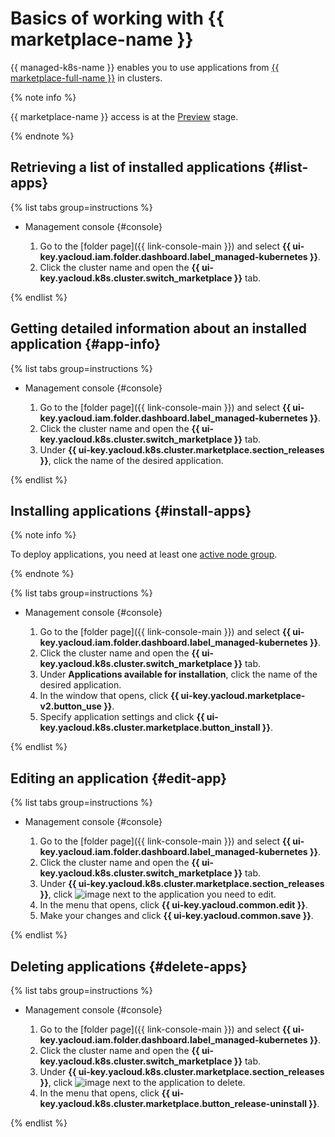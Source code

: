 # Basics of working with {{ marketplace-name }}

{{ managed-k8s-name }} enables you to use applications from [{{ marketplace-full-name }}](/marketplace) in clusters.

{% note info %}

{{ marketplace-name }} access is at the [Preview](../../../overview/concepts/launch-stages.md) stage.

{% endnote %}

## Retrieving a list of installed applications {#list-apps}

{% list tabs group=instructions %}

- Management console {#console}

   1. Go to the [folder page]({{ link-console-main }}) and select **{{ ui-key.yacloud.iam.folder.dashboard.label_managed-kubernetes }}**.
   1. Click the cluster name and open the **{{ ui-key.yacloud.k8s.cluster.switch_marketplace }}** tab.

{% endlist %}

## Getting detailed information about an installed application {#app-info}

{% list tabs group=instructions %}

- Management console {#console}

   1. Go to the [folder page]({{ link-console-main }}) and select **{{ ui-key.yacloud.iam.folder.dashboard.label_managed-kubernetes }}**.
   1. Click the cluster name and open the **{{ ui-key.yacloud.k8s.cluster.switch_marketplace }}** tab.
   1. Under **{{ ui-key.yacloud.k8s.cluster.marketplace.section_releases }}**, click the name of the desired application.

{% endlist %}

## Installing applications {#install-apps}

{% note info %}

To deploy applications, you need at least one [active node group](../node-group/node-group-create.md#node-group-create).

{% endnote %}

{% list tabs group=instructions %}

- Management console {#console}

   1. Go to the [folder page]({{ link-console-main }}) and select **{{ ui-key.yacloud.iam.folder.dashboard.label_managed-kubernetes }}**.
   1. Click the cluster name and open the **{{ ui-key.yacloud.k8s.cluster.switch_marketplace }}** tab.
   1. Under **Applications available for installation**, click the name of the desired application.
   1. In the window that opens, click **{{ ui-key.yacloud.marketplace-v2.button_use }}**.
   1. Specify application settings and click **{{ ui-key.yacloud.k8s.cluster.marketplace.button_install }}**.

{% endlist %}

## Editing an application {#edit-app}

{% list tabs group=instructions %}

- Management console {#console}

   1. Go to the [folder page]({{ link-console-main }}) and select **{{ ui-key.yacloud.iam.folder.dashboard.label_managed-kubernetes }}**.
   1. Click the cluster name and open the **{{ ui-key.yacloud.k8s.cluster.switch_marketplace }}** tab.
   1. Under **{{ ui-key.yacloud.k8s.cluster.marketplace.section_releases }}**, click ![image](../../../_assets/console-icons/ellipsis.svg) next to the application you need to edit.
   1. In the menu that opens, click **{{ ui-key.yacloud.common.edit }}**.
   1. Make your changes and click **{{ ui-key.yacloud.common.save }}**.

{% endlist %}

## Deleting applications {#delete-apps}

{% list tabs group=instructions %}

- Management console {#console}

   1. Go to the [folder page]({{ link-console-main }}) and select **{{ ui-key.yacloud.iam.folder.dashboard.label_managed-kubernetes }}**.
   1. Click the cluster name and open the **{{ ui-key.yacloud.k8s.cluster.switch_marketplace }}** tab.
   1. Under **{{ ui-key.yacloud.k8s.cluster.marketplace.section_releases }}**, click ![image](../../../_assets/console-icons/ellipsis.svg) next to the application to delete.
   1. In the menu that opens, click **{{ ui-key.yacloud.k8s.cluster.marketplace.button_release-uninstall }}**.

{% endlist %}
